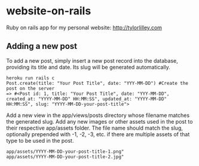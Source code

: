 # website-on-rails
Ruby on rails app for my personal website: http://tylorlilley.com

## Adding a new post
To add a new post, simply insert a new post record into the database, providing its title and date. Its slug will be generated automatically.

```
heroku run rails c
Post.create(title: "Your Post Title", date: "YYY-MM-DD") #Create the post on the server
=> #<Post id: 1, title: "Your Post Title", date: "YYY-MM-DD", created_at: "YYYY-MM-DD" HH:MM:SS", updated_at: "YYYY-MM-DD" HH:MM:SS", slug: "YYYY-MM-DD-your-post-title">
```

Add a new view in the app/views/posts directory whose filename matches the generated slug. Add any new images or other assets used in the post to their respective app/assets folder. The file name should match the slug, optionally prepended with -1, -2, -3, etc. if there are multiple assets of that type to be used in the post.

```
app/assets/YYYY-MM-DD-your-post-title-1.png"
app/assets/YYYY-MM-DD-your-post-title-2.jpg"
```
